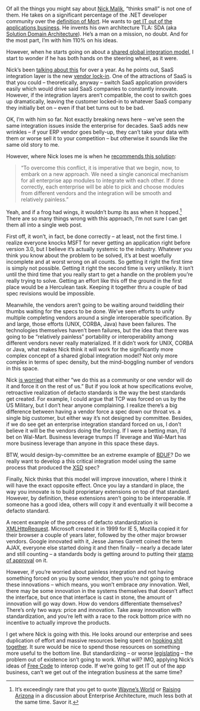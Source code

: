 Of all the things you might say about [Nick
Malik](http://blogs.msdn.com/nickmalik), “thinks small” is not one of
them. He takes on a significant percentage of the .NET developer
community over the [definition of
Mort](http://blogs.msdn.com/nickmalik/archive/2007/06/15/tools-for-mort.aspx).
He wants to [get IT out of the applications
business](http://blogs.msdn.com/nickmalik/archive/2007/07/30/free-code-getting-it-out-of-the-applications-business.aspx).
He invents his own architecture TLA: SDA (aka [Solution Domain
Architecture](http://blogs.msdn.com/nickmalik/archive/2007/05/04/mining-for-services-with-solution-domain-architecture.aspx)).
He’s a man on a mission, no doubt. And for the most part, I’m with him
110% on his ideas.

However, when he starts going on about a [shared global integration
model](http://blogs.msdn.com/nickmalik/archive/2008/01/09/towards-a-shared-global-integration-model.aspx),
I start to wonder if he has both hands on the steering wheel, as it
were.

Nick’s been [talking about
this](http://blogs.msdn.com/nickmalik/archive/2006/12/19/the-roadblock-to-software-as-a-service.aspx)
for over a year. As he points out, SaaS integration layer is the new
[vendor lock-in](http://en.wikipedia.org/wiki/Vendor_lock-in). One of
the attractions of SaaS is that you could – theoretically, anyway –
switch SaaS application providers easily which would drive said SaaS
companies to constantly innovate. However, if the integration layers
aren’t compatible, the cost to switch goes up dramatically, leaving the
customer locked-in to whatever SaaS company they initially bet on – even
if that bet turns out to be bad.

OK, I’m with him so far. Not exactly breaking news here – we’ve seen the
same integration issues inside the enterprise for decades. SaaS adds new
wrinkles – if your ERP vendor goes belly-up, they can’t take your data
with them or worse sell it to your competition – but otherwise it sounds
like the same old story to me.

However, where Nick loses me is when he [recommends this
solution](http://blogs.msdn.com/nickmalik/archive/2006/12/20/internet-wide-services-integration-architecture-needed-now.aspx):

> “To overcome this conflict, it is imperative that we begin, now, to
> embark on a new approach. We need a single canonical mechanism for all
> enterprise app modules to integrate with each other. If done
> correctly, each enterprise will be able to pick and choose modules
> from different vendors and the integration will be smooth and
> relatively painless.”

Yeah, and if a frog had wings, it wouldn’t bump its ass when it
hopped.[^1] There are so many things wrong with this approach, I’m not
sure I can get them all into a single web post.

First off, it won’t, in fact, be done correctly – at least, not the
first time. I realize everyone knocks MSFT for never getting an
application right before version 3.0, but I believe it’s actually
systemic to the industry. Whatever you think you know about the problem
to be solved, it’s at best woefully incomplete and at worst wrong on all
counts. So getting it right the first time is simply not possible.
Getting it right the second time is very unlikely. It isn’t until the
third time that you really start to get a handle on the problem you’re
really trying to solve. Getting an effort like this off the ground in
the first place would be a Herculean task. Keeping it together thru a
couple of bad spec revisions would be impossible.

Meanwhile, the vendors aren’t going to be waiting around twiddling their
thumbs waiting for the specs to be done. We’ve seen efforts to unify
multiple completing vendors around a single interoperable specification.
By and large, those efforts (UNIX, CORBA, Java) have been failures. The
technologies themselves haven’t been failures, but the idea that there
was going to be “relatively painless” portability or interoperability
among different vendors never really materialized. If it didn’t work for
UNIX, CORBA or Java, what makes Nick think it will work for the
significantly more complex concept of a shared global integration model?
Not only more complex in terms of spec density, but the mind-boggling
number of vendors in this space.

Nick [is
worried](http://blogs.msdn.com/nickmalik/archive/2006/12/19/the-roadblock-to-software-as-a-service.aspx)
that either “we do this as a community or one vendor will do it and
force it on the rest of us.” But if you look at how specifications
evolve, retroactive realization of defacto standards is the way the best
standards get created. For example, I could argue that TCP was forced on
us by the US Military, but I don’t hear anyone complaining. I realize
there’s a big difference between having a vendor force a spec down our
throat vs. a single big customer, but either way it’s not designed by
committee. Besides, if we do see get an enterprise integration standard
forced on us, I don’t believe it will be the vendors doing the forcing.
If I were a betting man, I’d bet on Wal-Mart. Business leverage trumps
IT leverage and Wal-Mart has more business leverage than anyone in this
space these days.

BTW, would design-by-committee be an extreme example of
[BDUF](http://en.wikipedia.org/wiki/BDUF)? Do we really want to develop
a this critical integration model using the same process that produced
the [XSD](http://www.w3.org/XML/Schema) spec?

Finally, Nick thinks that this model will improve innovation, where I
think it will have the exact opposite effect. Once you lay a standard in
place, the way you innovate is to build proprietary extensions on top of
that standard. However, by definition, these extensions aren’t going to
be interoperable. If someone has a good idea, others will copy it and
eventually it will become a defacto standard.

A recent example of the process of defacto standardization is
[XMLHttpRequest](http://en.wikipedia.org/wiki/Xmlhttprequest). Microsoft
created it in 1999 for IE 5, Mozilla copied it for their browser a
couple of years later, followed by the other major browser vendors.
Google innovated with it, Jesse James Garrett coined the term AJAX,
everyone else started doing it and then finally – nearly a decade later
and still counting – a standards body is getting around to putting their
[stamp of approval](http://www.w3.org/TR/XMLHttpRequest/) on it.

However, if you’re worried about painless integration and not having
something forced on you by some vendor, then you’re not going to embrace
these innovations – which means, you won’t embrace *any* innovation.
Well, there may be some innovation in the systems themselves that
doesn’t affect the interface, but once that interface is cast in stone,
the amount of innovation will go way down. How do vendors differentiate
themselves? There’s only two ways: price and innovation. Take away
innovation with standardization, and you’re left with a race to the rock
bottom price with no incentive to actually improve the products.

I get where Nick is going with this. He looks around our enterprise and
sees duplication of effort and massive resources being spent on [hooking
shit together](http://devhawk.net/2004/02/09/pat-on-soa/). It sure
would be nice to spend those resources on something more useful to the
bottom line. But standardizing – or worse
[legislating](http://blogs.msdn.com/nickmalik/archive/2006/12/20/internet-wide-services-integration-architecture-needed-now.aspx)
– the problem out of existence isn’t going to work. What will? IMO,
applying Nick’s ideas of [Free
Code](http://blogs.msdn.com/nickmalik/archive/2007/07/30/free-code-getting-it-out-of-the-applications-business.aspx)
to interop code. If we’re going to get IT out of the app business, can’t
we get out of the integration business at the same time?

[^1]: It’s exceedingly rare that you get to quote [Wayne’s
World](http://www.imdb.com/title/tt0105793/quotes) or [Raising
Arizona](http://www.imdb.com/title/tt0093822/quotes) in a discussion
about Enterprise Architecture, much less both at the same time. Savor
it.
